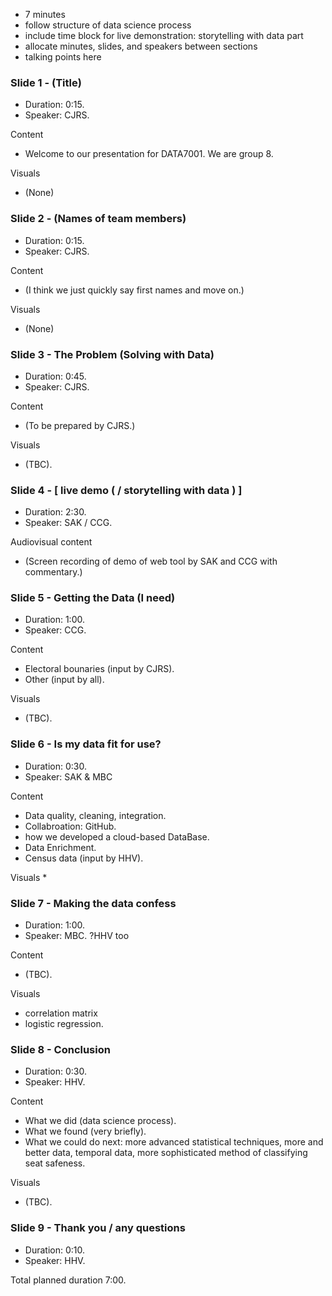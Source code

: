 * 7 minutes
* follow structure of data science process
* include time block for live demonstration: storytelling with data part
* allocate minutes, slides, and speakers between sections
* talking points here

### Slide 1 - (Title)
* Duration: 0:15.
* Speaker: CJRS.

Content
* Welcome to our presentation for DATA7001. We are group 8.

Visuals
* (None)

### Slide 2 - (Names of team members)
* Duration: 0:15.
* Speaker: CJRS.

Content
* (I think we just quickly say first names and move on.)

Visuals
* (None)

### Slide 3 - The Problem (Solving with Data)
* Duration: 0:45.
* Speaker: CJRS.

Content
* (To be prepared by CJRS.)

Visuals
* (TBC).

### Slide 4 - [ live demo ( / storytelling with data ) ]
* Duration: 2:30.
* Speaker: SAK / CCG.

Audiovisual content
* (Screen recording of demo of web tool by SAK and CCG with commentary.)

### Slide 5 - Getting the Data (I need)
* Duration: 1:00.
* Speaker: CCG.

Content
* Electoral bounaries (input by CJRS).
* Other (input by all).

Visuals
* (TBC).

### Slide 6 - Is my data fit for use?
* Duration: 0:30.
* Speaker: SAK & MBC

Content
* Data quality, cleaning, integration.
* Collabroation: GitHub.
* how we developed a cloud-based DataBase.
* Data Enrichment.
* Census data (input by HHV).

Visuals
*

### Slide 7 - Making the data confess
* Duration: 1:00.
* Speaker: MBC. ?HHV too

Content
* (TBC).

Visuals
* correlation matrix
* logistic regression.

### Slide 8 - Conclusion
* Duration: 0:30.
* Speaker: HHV.

Content
* What we did (data science process).
* What we found (very briefly).
* What we could do next: more advanced statistical techniques, more and better data, temporal data, more sophisticated method of classifying seat safeness.

Visuals
* (TBC).

### Slide 9 - Thank you / any questions
* Duration: 0:10.
* Speaker: HHV.

Total planned duration 7:00.
